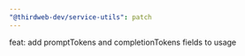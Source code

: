 ```yaml
---
"@thirdweb-dev/service-utils": patch
---
```


feat: add promptTokens and completionTokens fields to usage
